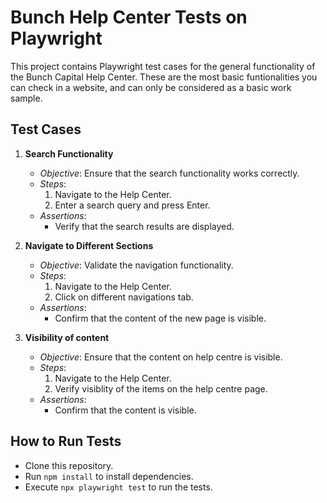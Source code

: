 # Bunch Help Center Tests on Playwright

This project contains Playwright test cases for the general functionality of the Bunch Capital Help Center. These are the most basic funtionalities you can check in a website, and can only be considered as a basic work sample.

## Test Cases

1. **Search Functionality**
   - *Objective*: Ensure that the search functionality works correctly.
   - *Steps*:
     1. Navigate to the Help Center.
     2. Enter a search query and press Enter.
   - *Assertions*:
     - Verify that the search results are displayed.

2. **Navigate to Different Sections**
   - *Objective*: Validate the navigation functionality.
   - *Steps*:
     1. Navigate to the Help Center.
     2. Click on different navigations tab.
   - *Assertions*:
     - Confirm that the content of the new page is visible.

3. **Visibility of content**
   - *Objective*: Ensure that the content on help centre is visible.
   - *Steps*:
     1. Navigate to the Help Center.
     2. Verify visiblity of the items on the help centre page.
   - *Assertions*:
     - Confirm that the content is visible.


## How to Run Tests

- Clone this repository.
- Run `npm install` to install dependencies.
- Execute `npx playwright test` to run the tests.
